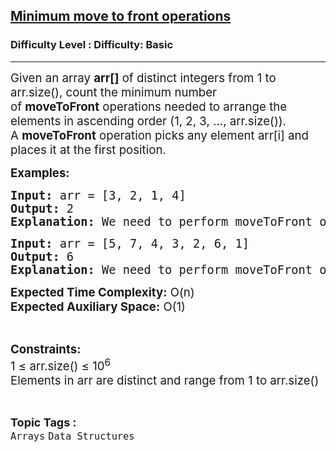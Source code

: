 <h2><a href="https://www.geeksforgeeks.org/problems/minimum-move-to-front-operations2232/1?page=1&category=Arrays&difficulty=Basic&sortBy=latest">Minimum move to front operations</a></h2><h3>Difficulty Level : Difficulty: Basic</h3><hr><div class="problems_problem_content__Xm_eO"><p class="whitespace-pre-wrap break-words"><span style="font-size: 14pt;">Given an array&nbsp;<strong>arr[]</strong>&nbsp;of distinct integers from 1 to arr.size(), count the minimum number of&nbsp;<strong>moveToFront</strong>&nbsp;operations needed to arrange the elements in ascending order (1, 2, 3, ..., arr.size()). A&nbsp;<strong>moveToFront</strong>&nbsp;operation picks any element arr[i] and places it at the first position.</span></p>
<p class="whitespace-pre-wrap break-words"><span style="font-size: 14pt;"><strong>Examples:</strong></span></p>
<pre class="whitespace-pre-wrap break-words"><span style="font-size: 14pt;"><strong>Input: </strong>arr = [3, 2, 1, 4]<br></span><span style="font-size: 14pt;"><strong>Output: </strong>2<br></span><span style="font-size: 14pt;"><strong>Explanation: </strong>We need to perform moveToFront on 1 and 2 to make the array sorted.</span></pre>
<pre class="whitespace-pre-wrap break-words"><span style="font-size: 14pt;"><strong>Input: </strong>arr = [5, 7, 4, 3, 2, 6, 1]<br></span><span style="font-size: 14pt;"><strong>Output:</strong> 6<br></span><span style="font-size: 14pt;"><strong>Explanation:</strong> We need to perform moveToFront on 1, 2, 3, 4, 5, and 6 to make the array sorted.</span></pre>
<p class="whitespace-pre-wrap break-words"><span style="font-size: 14pt;"><strong>Expected Time Complexity:</strong>&nbsp;O(n)<br></span><span style="font-size: 14pt;"><strong>Expected Auxiliary Space:</strong>&nbsp;O(1)</span></p>
<p>&nbsp;</p>
<p class="whitespace-pre-wrap break-words"><span style="font-size: 14pt;"><strong>Constraints:<br></strong></span><span style="font-size: 14pt;">1 ≤ arr.size() ≤ 10<sup>6</sup><br></span><span style="font-size: 14pt;">Elements in arr are distinct and range from 1 to arr.size()</span></p></div><br><p><span style=font-size:18px><strong>Topic Tags : </strong><br><code>Arrays</code>&nbsp;<code>Data Structures</code>&nbsp;